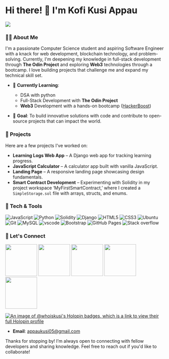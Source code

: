 # Hi there! 👋 I'm Kofi Kusi Appau

<img src="https://user-images.githubusercontent.com/74038190/225813708-98b745f2-7d22-48cf-9150-083f1b00d6c9.gif">

### 👨‍💻 About Me
I'm a passionate Computer Science student and aspiring Software Engineer with a knack for web development, blockchain technology, and problem-solving. Currently, I'm deepening my knowledge in full-stack development through **The Odin Project** and exploring **Web3** technologies through a bootcamp. I love building projects that challenge me and expand my technical skill set.

- 🌱 **Currently Learning**:
  - DSA with python
  - Full-Stack Development with **The Odin Project**
  - **Web3** Development with a hands-on bootcamp ([HackerBoost](https://www.hackerboost.org/))

- 🎯 **Goal**: To build innovative solutions with code and contribute to open-source projects that can impact the world.

### 🚀 Projects
Here are a few projects I've worked on:

- **Learning Logs Web App** – A Django web app for tracking learning progress.
- **JavaScript Calculator** – A calculator app built with vanilla JavaScript.
- **Landing Page** – A responsive landing page showcasing design fundamentals.
- **Smart Contract Development** – Experimenting with Solidity in my project workspace ‘MyFirstSmartContract,’ where I created a `SimpleStorage.sol` file with arrays, structs, and enums.

### 🔧 Tech & Tools
![JavaScript](https://img.shields.io/badge/-JavaScript-F7DF1E?style=flat&logo=JavaScript&logoColor=black)
![Python](https://img.shields.io/badge/-Python-3776AB?style=flat&logo=Python&logoColor=white)
![Solidity](https://img.shields.io/badge/-Solidity-363636?style=flat&logo=Solidity&logoColor=white)
![Django](https://img.shields.io/badge/-Django-092E20?style=flat&logo=Django&logoColor=white)
![HTML5](https://img.shields.io/badge/-HTML5-E34F26?style=flat&logo=HTML5&logoColor=white)
![CSS3](https://img.shields.io/badge/-CSS3-1572B6?style=flat&logo=CSS3&logoColor=white)
![Ubuntu](https://img.shields.io/badge/-Ubuntu-E95420?style=flat&logo=Ubuntu&logoColor=white)
![Git](https://img.shields.io/badge/Git-F05033.svg?logo=git&logoColor=white")
![MySQL](https://img.shields.io/badge/MySQL-00f.svg?logo=mysql&logoColor=white)
![vscode](https://img.shields.io/badge/Visual%20Studio%20Code-0078d7.svg?logo=visual-studio-code&logoColor=white)
![Bootstrap](https://img.shields.io/badge/Bootstrap-7952B3.svg?logo=bootstrap&logoColor=white)
![GitHub Pages](https://img.shields.io/badge/GitHub%20Pages-327FC7.svg?logo=github&logoColor=white)
![Stack overflow](https://img.shields.io/badge/-Stack%20Overflow-FE7A16?logo=stack-overflow&logoColor=white)

### 🔗 Let's Connect

<a href="https://linkedin.com/in/whoiskusi"><img src="https://user-images.githubusercontent.com/74038190/235294012-0a55e343-37ad-4b0f-924f-c8431d9d2483.gif" width="100"><a/> <a href="https://www.youtube.com/@whoiskusi"><img src="https://user-images.githubusercontent.com/74038190/235294007-de441046-823e-4eff-89bf-d4df52858b65.gif" width="100"></a>
<a href="https://discord.com/channels/@whoiskusi"><img src="https://user-images.githubusercontent.com/74038190/235294015-47144047-25ab-417c-af1b-6746820a20ff.gif" width="100"></a>
<a href="https://twitter.com/whoiskusi"><img src="https://github.com/Anmol-Baranwal/Cool-GIFs-For-GitHub/assets/74038190/cc4fe88c-7f7a-41d8-b449-34b7a178c1c6" width="100"></a>
<a href="https://wa.me/233593696136"><img src="https://user-images.githubusercontent.com/74038190/235294019-40007353-6219-4ec5-b661-b3c35136dd0b.gif" width="100"></a>

[![An image of @whoiskusi's Holopin badges, which is a link to view their full Holopin profile](https://holopin.me/whoiskusi)](https://holopin.io/@whoiskusi)

- **Email**: [appaukusi05@gmail.com](mailto:appaukusi05@gmail.com)

Thanks for stopping by! I’m always open to connecting with fellow developers and sharing knowledge. Feel free to reach out if you'd like to collaborate!

